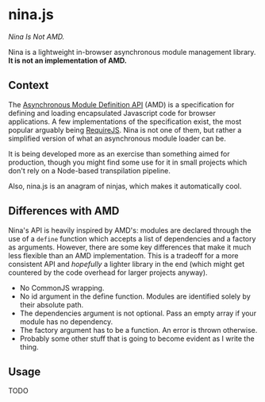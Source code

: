 # nina.js

_Nina Is Not AMD._

Nina is a lightweight in-browser asynchronous module management library. **It is not an implementation of AMD.**

## Context

The [Asynchronous Module Definition API](https://github.com/amdjs/amdjs-api/wiki/AMD) (AMD) is a specification for defining and loading encapsulated Javascript code for browser applications. A few implementations of the specification exist, the most popular arguably being [RequireJS](https://requirejs.org). Nina is not one of them, but rather a simplified version of what an asynchronous module loader can be.

It is being developed more as an exercise than something aimed for production, though you might find some use for it in small projects which don't rely on a Node-based transpilation pipeline.

Also, nina.js is an anagram of ninjas, which makes it automatically cool.

## Differences with AMD

Nina's API is heavily inspired by AMD's: modules are declared through the use of a `define` function which accepts a list of dependencies and a factory as arguments. However, there are some key differences that make it much less flexible than an AMD implementation. This is a tradeoff for a more consistent API and _hopefully_ a lighter library in the end (which might get countered by the code overhead for larger projects anyway).

* No CommonJS wrapping.
* No id argument in the define function. Modules are identified solely by their absolute path.
* The dependencies argument is not optional. Pass an empty array if your module has no dependency.
* The factory argument has to be a function. An error is thrown otherwise.
* Probably some other stuff that is going to become evident as I write the thing.

## Usage

TODO

